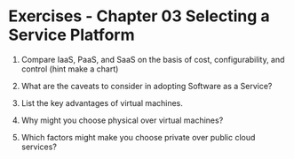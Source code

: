 # Exercises - Chapter 03 Selecting a Service Platform

1. Compare IaaS, PaaS, and SaaS on the basis of cost, configurability, and control (hint make a chart)

2. What are the caveats to consider in adopting Software as a Service?

3. List the key advantages of virtual machines.

4. Why might you choose physical over virtual machines?

5. Which factors might make you choose private over public cloud services?
